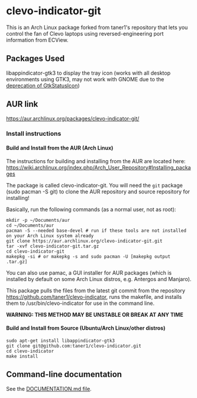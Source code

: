 # clevo-indicator-git
This is an Arch Linux package forked from taner1's repository that lets you control the fan of Clevo laptops using reversed-engineering port information from ECView.

## Packages Used
libappindicator-gtk3 to display the tray icon (works with all desktop environments using GTK3, may not work with GNOME due to the [deprecation of GtkStatusIcon](https://bugzilla.gnome.org/show_bug.cgi?id=758677))

## AUR link
https://aur.archlinux.org/packages/clevo-indicator-git/

### Install instructions
#### Build and Install from the AUR (Arch Linux)
The instructions for building and installing from the AUR are located here: https://wiki.archlinux.org/index.php/Arch_User_Repository#Installing_packages

The package is called clevo-indicator-git. You will need the `git` package (sudo pacman -S git) to clone the AUR repository and source repository for installing!

Basically, run the following commands (as a normal user, not as root):
```shell
mkdir -p ~/Documents/aur
cd ~/Documents/aur
pacman -S --needed base-devel # run if these tools are not installed on your Arch Linux system already
git clone https://aur.archlinux.org/clevo-indicator-git.git
tar -xvf clevo-indicator-git.tar.gz
cd clevo-indicator-git
makepkg -si # or makepkg -s and sudo pacman -U [makepkg output .tar.gz]
```

You can also use pamac, a GUI installer for AUR packages (which is installed by default on some Arch Linux distros, e.g. Antergos and Manjaro).

This package pulls the files from the latest git commit from the repository https://github.com/taner1/clevo-indicator, runs the makefile, and installs them to /usr/bin/clevo-indicator for use in the command line.

**WARNING: THIS METHOD MAY BE UNSTABLE OR BREAK AT ANY TIME**

#### Build and Install from Source (Ubuntu/Arch Linux/other distros)

```shell
sudo apt-get install libappindicator-gtk3
git clone git@github.com:taner1/clevo-indicator.git
cd clevo-indicator
make install
```

## Command-line documentation
See the [DOCUMENTATION.md file](DOCUMENTATION.md).
